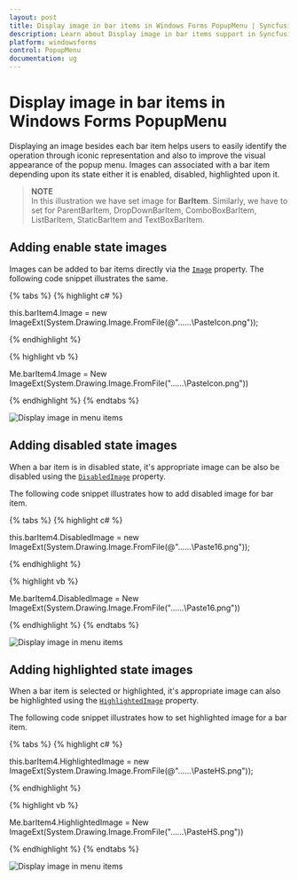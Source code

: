 ```yaml
---
layout: post
title: Display image in bar items in Windows Forms PopupMenu | Syncfusion®
description: Learn about Display image in bar items support in Syncfusion® Windows Forms PopupMenu control and more details.
platform: windowsforms
control: PopupMenu
documentation: ug
---
```


# Display image in bar items in Windows Forms PopupMenu

Displaying an image besides each bar item helps users to easily identify the operation through iconic representation and also to improve the visual appearance of the popup menu. Images can associated with a bar item depending upon its state either it is enabled, disabled, highlighted upon it.

>**NOTE**    
In this illustration we have set image for **BarItem**. Similarly, we have to set for ParentBarItem, DropDownBarItem, ComboBoxBarItem, ListBarItem, StaticBarItem and TextBoxBarItem.


## Adding enable state images

Images can be added to bar items directly via the [`Image`](https://help.syncfusion.com/cr/windowsforms/Syncfusion.Windows.Forms.Tools.XPMenus.BarItem.html#Syncfusion_Windows_Forms_Tools_XPMenus_BarItem_Image) property. The following code snippet illustrates the same.

{% tabs %}
{% highlight c# %}

this.barItem4.Image = new ImageExt(System.Drawing.Image.FromFile(@"..\..\..\PasteIcon.png"));

{% endhighlight %}

{% highlight vb %}

Me.barItem4.Image = New ImageExt(System.Drawing.Image.FromFile("..\..\..\PasteIcon.png"))

{% endhighlight %}
{% endtabs %}


![Display image in menu items](DisplayImages_Images/Image.png)


## Adding disabled state images

When a bar item is in disabled state, it's appropriate image can be also be disabled using the [`DisabledImage`](https://help.syncfusion.com/cr/windowsforms/Syncfusion.Windows.Forms.Tools.XPMenus.BarItem.html#Syncfusion_Windows_Forms_Tools_XPMenus_BarItem_DisabledImage) property.


The following code snippet illustrates how to add disabled image for bar item.

{% tabs %}
{% highlight c# %}

this.barItem4.DisabledImage = new ImageExt(System.Drawing.Image.FromFile(@"..\..\..\Paste16.png"));

{% endhighlight %}

{% highlight vb %}

Me.barItem4.DisabledImage = New ImageExt(System.Drawing.Image.FromFile("..\..\..\Paste16.png"))

{% endhighlight %}
{% endtabs %}


![Display image in menu items](DisplayImages_Images/Image1.png)

## Adding highlighted state images

When a bar item is selected or highlighted, it's appropriate image can also be highlighted using the [`HighlightedImage`](https://help.syncfusion.com/cr/windowsforms/Syncfusion.Windows.Forms.Tools.XPMenus.BarItem.html#Syncfusion_Windows_Forms_Tools_XPMenus_BarItem_HighlightedImage) property. 

The following code snippet illustrates how to set highlighted image for a bar item.

{% tabs %}
{% highlight c# %}

this.barItem4.HighlightedImage = new ImageExt(System.Drawing.Image.FromFile(@"..\..\..\PasteHS.png"));

{% endhighlight %}

{% highlight vb %}

Me.barItem4.HighlightedImage = New ImageExt(System.Drawing.Image.FromFile("..\..\..\PasteHS.png"))

{% endhighlight %}
{% endtabs %}


![Display image in menu items](DisplayImages_Images/Image2.png)

